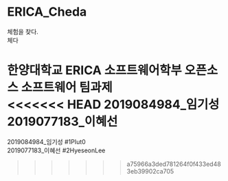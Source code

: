 # ERICA_Cheda
체험을 찾다.<br/>
체다

한양대학교 ERICA 소프트웨어학부 오픈소스 소프트웨어 팀과제<br/>
<<<<<<< HEAD
2019084984_임기성<br/>
2019077183_이혜선<br/>
=======
2019084984_임기성 #1PIut0<br/>
2019077183_이혜선 #2HyeseonLee<br/>
>>>>>>> a75966a3ded781264f0f433ed483eb39902ca705
